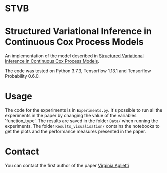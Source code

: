 # STVB

# Structured Variational Inference in Continuous Cox Process Models
An implementation of the model described in [Structured Variational Inference in Continuous Cox Process Models](https://arxiv.org/abs/1906.03161).

The code was tested on Python 3.7.3, Tensorflow 1.13.1 and Tensorflow Probability 0.6.0.

# Usage
The code for the experiments is in `Experiments.py`. It's possible to run all the experiments in the paper by changing the value of the variables 'function_type'. The results are saved in the folder `Data/` when running the experiments. The folder `Results_visualisation/` contains the notebooks to get the plots and the performance measures presented in the paper. 

# Contact
You can contact the first author of the paper [Virginia Aglietti](https://warwick.ac.uk/fac/sci/statistics/staff/research_students/aglietti/)



